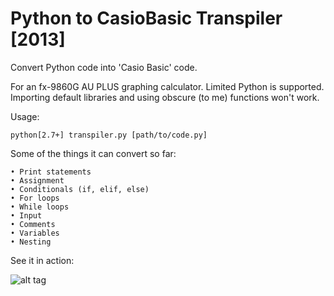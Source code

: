 Python to CasioBasic Transpiler [2013]
===============================

Convert Python code into 'Casio Basic' code.

For an fx-9860G AU PLUS graphing calculator.
Limited Python is supported. Importing default libraries and using obscure (to me) functions won't work.

Usage:

	python[2.7+] transpiler.py [path/to/code.py]


Some of the things it can convert so far:

    • Print statements
    • Assignment
    • Conditionals (if, elif, else)
    • For loops
    • While loops
    • Input
    • Comments
    • Variables
    • Nesting


See it in action:

![alt tag](http://i.imgur.com/yUZrIiv.png)
